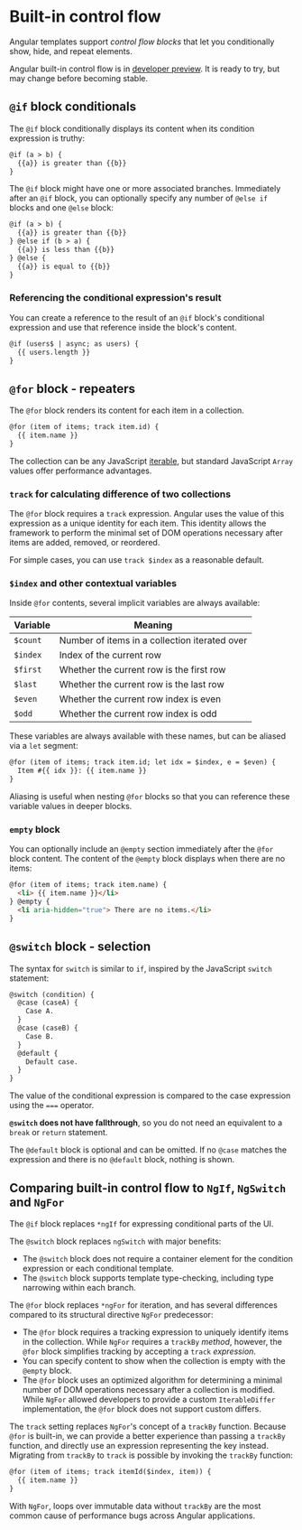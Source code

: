 # Built-in control flow

Angular templates support *control flow blocks* that let you conditionally show, hide, and repeat
elements.

<div class="alert is-important">

Angular built-in control flow is in [developer preview](/guide/releases#developer-preview). It is
ready to try, but may change before becoming stable.

</div>

## `@if` block conditionals

The `@if` block conditionally displays its content when its condition expression is truthy:

```html
@if (a > b) {
  {{a}} is greater than {{b}}
}
```

The `@if` block might have one or more associated branches. Immediately after an `@if` block,
you can optionally specify any number of `@else if` blocks and one `@else` block:

```html
@if (a > b) {
  {{a}} is greater than {{b}}
} @else if (b > a) {
  {{a}} is less than {{b}}
} @else {
  {{a}} is equal to {{b}}
}
```

### Referencing the conditional expression's result

You can create a reference to the result of an `@if` block's conditional expression and use that
reference inside the block's content.

```html
@if (users$ | async; as users) {
  {{ users.length }}
}
```

## `@for` block - repeaters

The `@for` block renders its content for each item in a collection.

```html
@for (item of items; track item.id) {
  {{ item.name }}
}
```

The collection can be any
JavaScript [iterable](https://developer.mozilla.org/en-US/docs/Web/JavaScript/Reference/Iteration_protocols),
but standard JavaScript `Array` values offer performance advantages.

### `track` for calculating difference of two collections

The `@for` block requires a `track` expression. Angular uses the value of this expression
as a unique identity for each item. This identity allows the framework to perform the minimal
set of DOM operations necessary after items are added, removed, or reordered.

For simple cases, you can use `track $index` as a reasonable default.

### `$index` and other contextual variables

Inside `@for` contents, several implicit variables are always available:

| Variable | Meaning                                       |
|----------|-----------------------------------------------|
| `$count` | Number of items in a collection iterated over |
| `$index` | Index of the current row                      |
| `$first` | Whether the current row is the first row      |
| `$last`  | Whether the current row is the last row       |
| `$even`  | Whether the current row index is even         |
| `$odd`   | Whether the current row index is odd          |

These variables are always available with these names, but can be aliased via a `let` segment:

```html
@for (item of items; track item.id; let idx = $index, e = $even) {
  Item #{{ idx }}: {{ item.name }}
}
```

Aliasing is useful when nesting `@for` blocks so that you can reference these variable values in
deeper blocks.

### `empty` block

You can optionally include an `@empty` section immediately after the `@for` block content. The
content of the `@empty` block displays when there are no items:

```html
@for (item of items; track item.name) {
  <li> {{ item.name }}</li>
} @empty {
  <li aria-hidden="true"> There are no items.</li>
}
```

## `@switch` block - selection

The syntax for `switch` is similar to `if`, inspired by the JavaScript `switch` statement:

```html
@switch (condition) {
  @case (caseA) {
    Case A.
  }
  @case (caseB) {
    Case B.
  }
  @default {
    Default case.
  }
}
```

The value of the conditional expression is compared to the case expression using the `===` operator.

**`@switch` does not have fallthrough**, so you do not need an equivalent to a `break` or `return`
statement.

The `@default` block is optional and can be omitted. If no `@case` matches the expression and there
is no `@default` block, nothing is shown.

## Comparing built-in control flow to `NgIf`, `NgSwitch` and `NgFor`

The `@if` block replaces `*ngIf` for expressing conditional parts of the UI.

The `@switch` block replaces `ngSwitch` with major benefits:

* The `@switch` block does not require a container element for the condition expression or each
  conditional template.
* The `@switch` block supports template type-checking, including type narrowing within each branch.

The `@for` block replaces `*ngFor` for iteration, and has several differences compared to its
structural directive `NgFor` predecessor:

* The `@for` block requires a tracking expression to uniquely identify items in the collection.
  While `NgFor` requires a `trackBy` _method_, however, the `@for` block simplifies tracking by
  accepting a `track` _expression_.
* You can specify content to show when the collection is empty with the `@empty` block.
* The `@for` block uses an optimized algorithm for determining a minimal number of DOM operations 
  necessary after a collection is modified. While `NgFor` allowed developers to provide a custom
  `IterableDiffer` implementation, the `@for` block does not support custom differs.

The `track` setting replaces `NgFor`'s concept of a `trackBy` function. Because `@for` is built-in,
we can provide a better experience than passing a `trackBy` function, and directly use an expression
representing the key instead. Migrating from `trackBy` to `track` is possible by invoking
the `trackBy` function:

```html
@for (item of items; track itemId($index, item)) {
  {{ item.name }}
}
```

With `NgFor`, loops over immutable data without `trackBy` are the most common cause of performance
bugs across Angular applications.
